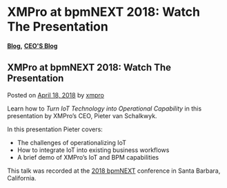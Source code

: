 # XMPro at bpmNEXT 2018: Watch The Presentation

[**Blog**](https://xmpro.com/category/blog/)**,** [**CEO'S Blog**](https://xmpro.com/category/blog/pieter-blog/)

## XMPro at bpmNEXT 2018: Watch The Presentation

Posted on [April 18, 2018](https://xmpro.com/xmpro-at-bpmnext-2018-watch-the-presentation/) by [xmpro](https://xmpro.com/author/xmpro/)

Learn how to _Turn IoT Technology into Operational Capability_ in this presentation by XMPro’s CEO, Pieter van Schalkwyk.

In this presentation Pieter covers:

* The challenges of operationalizing IoT
* How to integrate IoT into existing business workflows
* A brief demo of XMPro’s IoT and BPM capabilities

This talk was recorded at the [2018 bpmNEXT](http://bpmnext.com) conference in Santa Barbara, California.


